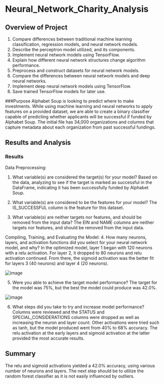 # Neural_Network_Charity_Analysis
## Overview of Project
1. Compare differences between traditional machine learning classification, regression models, and neural network models.
2. Describe the perceptron model utilized, and its components.
3. Implement neural network models using TensorFlow.
4. Explain how different neural network structures change algorithm performance.
5. Preprocess and construct datasets for neural network models.
6. Compare the differences between neural network models and deep neural networks.
7. Implement deep neural network models using TensorFlow.
8. Save trained TensorFlow models for later use.

###Purpose
Alphabet Soup is looking to predict where to make investments. While using machine learning and neural networks to apply features on a provided dataset, we are able to create a binary classifier capable of predicting whether applicants will be successful if funded by Alphabet Soup. The initial file has 34,000 organizations and columns that capture metadata about each organization from past successful fundings.

## Results and Analysis
### Results
Data Preprocessing:
1. What variable(s) are considered the target(s) for your model?
Based on the data, analyzing to see if the target is marked as successful in the DataFrame, indicating it has been successfully funded by Alphabet Soup.

2. What variable(s) are considered to be the features for your model?
The IS_SUCCESSFUL column is the feature for this dataset.

3. What variable(s) are neither targets nor features, and should be removed from the input data?
The EIN and NAME columns are neither targets nor features, and should be removed from the input data. 

Compiling, Training, and Evaluating the Model: 
4. How many neurons, layers, and activation functions did you select for your neural network model, and why?
In the optimized model, layer 1 began with 120 neurons with a relu activation. For layer 2, it dropped to 80 neurons and relu activation continued. From there, the sigmoid activation was the better fit for layers 3 (40 neurons) and layer 4 (20 neurons).

![image](https://user-images.githubusercontent.com/109991916/208312738-7be4cbfb-a0b4-469d-9355-d536e49345c0.png)

5. Were you able to achieve the target model performance?
The target for the model was 75%, but the best the model could produce was 42.0%.

![image](https://user-images.githubusercontent.com/109991916/208313058-d4692314-5062-4421-8945-635015490755.png)

6. What steps did you take to try and increase model performance?
Columns were reviewed and the STATUS and SPECIAL_CONSIDERATIONS columns were dropped as well as increasing the neuron and layer count. Other activations were tried such as tanh, but the model produced went from 40% to 68% accuracy. The relu activation at the early layers and sigmoid activation at the latter provided the most accurate results.

## Summary
The relu and sigmoid activations yielded a 42.0% accuracy, using various number of neurons and layers. The next step should be to utilize the random forest classifier as it is not easily influenced by outliers.
